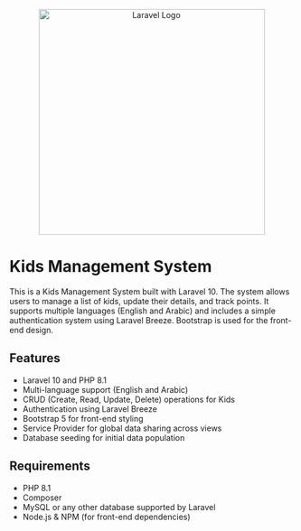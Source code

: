 <p align="center"><a href="https://laravel.com" target="_blank"><img src="https://raw.githubusercontent.com/laravel/art/master/logo-lockup/5%20SVG/2%20CMYK/1%20Full%20Color/laravel-logolockup-cmyk-red.svg" width="400" alt="Laravel Logo"></a></p>

# Kids Management System

This is a Kids Management System built with Laravel 10. The system allows users to manage a list of kids, update their details, and track points. It supports multiple languages (English and Arabic) and includes a simple authentication system using Laravel Breeze. Bootstrap is used for the front-end design.

## Features

- Laravel 10 and PHP 8.1
- Multi-language support (English and Arabic)
- CRUD (Create, Read, Update, Delete) operations for Kids
- Authentication using Laravel Breeze
- Bootstrap 5 for front-end styling
- Service Provider for global data sharing across views
- Database seeding for initial data population

## Requirements

- PHP 8.1
- Composer
- MySQL or any other database supported by Laravel
- Node.js & NPM (for front-end dependencies)
